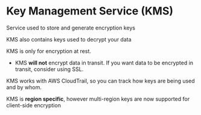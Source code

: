 # Key Management Service (KMS)

Service used to store and generate encryption keys

KMS also contains keys used to decrypt your data

KMS is only for encryption at rest.
* KMS **will not** encrypt data in transit. If you want data to be encrypted in transit, consider using SSL.

KMS works with AWS CloudTrail, so you can track how keys are being used and by whom.

KMS is **region specific**, however multi-region keys are now supported for client-side encryption
